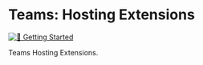 <!-- Copyright (c) Microsoft Corporation. All rights reserved.-->
<!-- Licensed under the MIT License.-->

# Teams: Hosting Extensions

[![📖 Getting Started](https://img.shields.io/badge/📖%20Getting%20Started-blue?style=for-the-badge)](https://microsoft.github.io/teams-ai)

Teams Hosting Extensions.